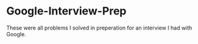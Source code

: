 # Google-Interview-Prep
These were all problems I solved in preperation for an interview I had with Google. 
